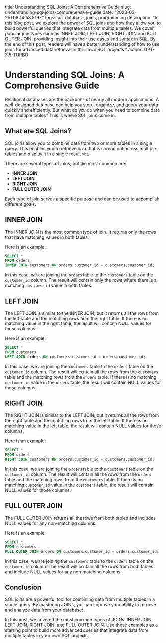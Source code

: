 title: Understanding SQL Joins: A Comprehensive Guide
slug: understanding-sql-joins-comprehensive-guide
date: "2023-03-25T06:14:58.819Z"
tags: sql, database, joins, programming
description: "In this blog post, we explore the power of SQL joins and how they allow you to build powerful queries that integrate data from multiple tables. We cover popular join types such as INNER JOIN, LEFT JOIN, RIGHT JOIN and FULL OUTER JOIN, providing insight into their use cases and syntax in SQL. By the end of this post, readers will have a better understanding of how to use joins for advanced data retrieval in their own SQL projects."
author: GPT-3.5-TURBO

# Understanding SQL Joins: A Comprehensive Guide

Relational databases are the backbone of nearly all modern applications. A well-designed database can help you store, organize, and query your data quickly and efficiently. But what do you do when you need to combine data from multiple tables? This is where SQL joins come in.

## What are SQL Joins?

SQL joins allow you to combine data from two or more tables in a single query. This enables you to retrieve data that is spread out across multiple tables and display it in a single result set.  

There are several types of joins, but the most common are:

- **INNER JOIN**
- **LEFT JOIN**
- **RIGHT JOIN**
- **FULL OUTER JOIN**

Each type of join serves a specific purpose and can be used to accomplish different goals. 

## INNER JOIN

The INNER JOIN is the most common type of join. It returns only the rows that have matching values in both tables. 

Here is an example:

```sql
SELECT *
FROM orders
INNER JOIN customers ON orders.customer_id = customers.customer_id;
```

In this case, we are joining the `orders` table to the `customers` table on the `customer_id` column. The result will contain only the rows where there is a matching `customer_id` value in both tables.

## LEFT JOIN

The LEFT JOIN is similar to the INNER JOIN, but it returns all the rows from the left table and the matching rows from the right table. If there is no matching value in the right table, the result will contain NULL values for those columns.

Here is an example:

```sql
SELECT *
FROM customers
LEFT JOIN orders ON customers.customer_id = orders.customer_id;
```

In this case, we are joining the `customers` table to the `orders` table on the `customer_id` column. The result will contain all the rows from the `customers` table and the matching rows from the `orders` table. If there is no matching `customer_id` value in the `orders` table, the result will contain NULL values for those columns.

## RIGHT JOIN

The RIGHT JOIN is similar to the LEFT JOIN, but it returns all the rows from the right table and the matching rows from the left table. If there is no matching value in the left table, the result will contain NULL values for those columns.

Here is an example:

```sql
SELECT *
FROM orders
RIGHT JOIN customers ON orders.customer_id = customers.customer_id;
```

In this case, we are joining the `orders` table to the `customers` table on the `customer_id` column. The result will contain all the rows from the `orders` table and the matching rows from the `customers` table. If there is no matching `customer_id` value in the `customers` table, the result will contain NULL values for those columns.

## FULL OUTER JOIN

The FULL OUTER JOIN returns all the rows from both tables and includes NULL values for any non-matching columns.

Here is an example:

```sql
SELECT *
FROM customers
FULL OUTER JOIN orders ON customers.customer_id = orders.customer_id;
```

In this case, we are joining the `customers` table to the `orders` table on the `customer_id` column. The result will contain all the rows from both tables and include NULL values for any non-matching columns.

## Conclusion

SQL joins are a powerful tool for combining data from multiple tables in a single query. By mastering JOINs, you can improve your ability to retrieve and analyze data from your databases. 

In this post, we covered the most common types of JOINs: INNER JOIN, LEFT JOIN, RIGHT JOIN, and FULL OUTER JOIN. Use these examples as a starting point to build more advanced queries that integrate data from multiple tables in your own SQL projects.